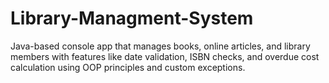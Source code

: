 # Library-Managment-System
Java-based console app that manages books, online articles, and library members with features like date validation, ISBN checks, and overdue cost calculation using OOP principles and custom exceptions.
